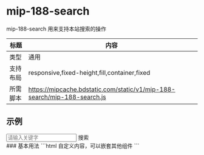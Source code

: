 # mip-188-search

mip-188-search 用来支持本站搜索的操作

标题|内容
----|----
类型|通用
支持布局|responsive,fixed-height,fill,container,fixed
所需脚本|https://mipcache.bdstatic.com/static/v1/mip-188-search/mip-188-search.js

## 示例
<mip-188-search>
    <div class="input-group">
        <input type="search" class="form-control" placeholder="请输入关键字" id="keyword">
        <span class="input-group-addon" id="basic-addon">搜索</span>
    </div>
</mip-188-search>
### 基本用法
```html
<mip-188-search>
    自定义内容，可以嵌套其他组件
</mip-188-search>
```

